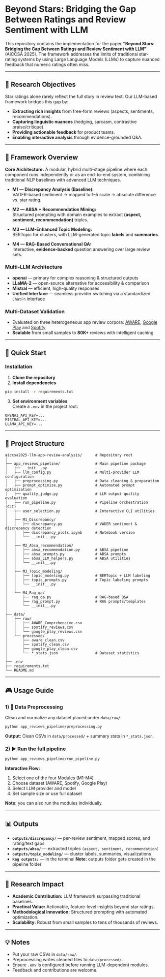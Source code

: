 # Beyond Stars: Bridging the Gap Between Ratings and Review Sentiment with LLM

This repository contains the implementation for the paper **“Beyond Stars: Bridging the Gap Between Ratings and Review Sentiment with LLM”** (AICCSA 2025). The framework addresses the limits of traditional star-rating systems by using Large Language Models (LLMs) to capture nuanced feedback that numeric ratings often miss.

---

## 🎯 Research Objectives

Star ratings alone rarely reflect the full story in review text. Our LLM-based framework bridges this gap by:

- **Extracting rich insights** from free-form reviews (aspects, sentiments, recommendations).
- **Capturing linguistic nuances** (hedging, sarcasm, contrastive praise/critique).
- **Providing actionable feedback** for product teams.
- **Enabling interactive analysis** through evidence-grounded Q&A.

---

## 🧩 Framework Overview

**Core Architecture.** A modular, hybrid multi-stage pipeline where each component runs independently or as an end-to-end system, combining traditional NLP baselines with advanced LLM techniques.

- **M1 — Discrepancy Analysis (Baseline):**  
  VADER-based sentiment → mapped to 1–5 scale → absolute difference vs. star rating.

- **M2 — ABSA + Recommendation Mining:**  
  Structured prompting with domain examples to extract **(aspect, sentiment, recommendation)** triples.

- **M3 — LLM-Enhanced Topic Modeling:**  
  BERTopic for clusters, with LLM-generated topic **labels** and **summaries**.

- **M4 — RAG-Based Conversational QA:**  
  Interactive, **evidence-backed** question answering over large review sets.

### Multi-LLM Architecture

- **openai** — primary for complex reasoning & structured outputs  
- **LLaMA-2** — open-source alternative for accessibility & comparison  
- **Mistral** — efficient, high-quality responses  
- **Unified Interface** — seamless provider switching via a standardized `ChatFn` interface

### Multi-Dataset Validation
- Evaluated on three heterogeneous app review corpora: [AWARE](https://zenodo.org/records/5528481), [Google Play](https://www.kaggle.com/datasets/prakharrathi25/google-play-store-reviews) and [Spotify](https://www.kaggle.com/datasets/ashishkumarak/spotify-reviews-playstore-daily-update)
- **Scalable** from small samples to **80K+** reviews with intelligent caching

---

## 🚀 Quick Start

### Installation

1) **Clone the repository**
2) **Install dependencies**
```bash
pip install -r requirements.txt
```
3) **Set environment variables**  
Create a `.env` in the project root:
```env
OPENAI_API_KEY=...
MISTRAL_API_KEY=...
LLAMA_API_KEY=...
```

---

## 📁 Project Structure

```
aiccsa2025-llm-app-review-analysis/      # Repository root
│
├── app_reviews_pipeline/                # Main pipeline package
│   ├── __init__.py
│   ├── llm_config.py                    # Multi-provider LLM configuration
│   ├── preprocessing.py                 # Data cleaning & preparation
│   ├── prompt_optimize.py               # Automated prompt optimization
│   ├── quality_judge.py                 # LLM output quality evaluation
│   ├── run_pipeline.py                  # Pipeline orchestration (CLI)
│   ├── user_selection.py                # Interactive CLI utilities
│   │
│   ├── M1_Discrepancy/
│   │   ├── discrepancy.py               # VADER sentiment & discrepancy detection
│   │   ├── discrepancy_plots.ipynb      # Notebook version
│   │   └── __init__.py
│   │
│   ├── M2_Absa_recommendation/
│   │   ├── absa_recommendation.py       # ABSA pipeline
│   │   ├── absa_prompts.py              # ABSA prompts
│   │   ├── absa_LLM_helpers.py          # ABSA utilities
│   │   └── __init__.py
│   │
│   ├── M3_Topic_modeling/
│   │   ├── topic_modeling.py            # BERTopic + LLM labeling
│   │   ├── topic_prompts.py             # Topic labeling prompts
│   │   └── __init__.py
│   │
│   └── M4_Rag_qa/
│       ├── rag_qa.py                    # RAG-based Q&A
│       ├── rag_prompt.py                # RAG prompts/templates
│       └── __init__.py
│
├── data/
│   ├── raw/
│   │   ├── AWARE_Comprehensive.csv
│   │   ├── spotify_reviews.csv
│   │   └── google_play_reviews.csv
│   └── processed/
│       ├── aware_clean.csv
│       ├── spotify_clean.csv
│       ├── google_play_clean.csv
│       └── *_stats.json                 # Dataset statistics
│
├── .env
├── requirements.txt
└── README.md
```

---

## 🎮 Usage Guide

### 1) 🧹 Data Preprocessing
Clean and normalize any dataset placed under `data/raw/`:
```bash
python app_reviews_pipeline/preprocessing.py
```
**Output:** Clean CSVs in `data/processed/` + summary stats in `*_stats.json`.

### 2) ▶️ Run the full pipeline
```bash
python app_reviews_pipeline/run_pipeline.py
```
**Interactive Flow:**
1. Select one of the four Modules (M1-M4)
2. Choose dataset (AWARE, Spotify, Google Play)  
3. Select LLM provider and model  
4. Set sample size or use full dataset
   
**Note:** you can also run the modules individually.

---

## 📊 Outputs

- **`outputs/discrepancy/`** — per-review sentiment, mapped scores, and rating/text gaps  
- **`outputs/absa/`** — extracted triples `(aspect, sentiment, recommendation)`  
- **`outputs/topic_modeling/`** — cluster labels, summaries, visualizations  
- **`Rag outputs:`** —  in the terminal
**Note:** outputs folder gets created in the pipeline folder 
---

## 🧪 Research Impact

- **Academic Contribution:** LLM framework surpassing traditional baselines.  
- **Practical Value:** Actionable, feature-level insights beyond star ratings.  
- **Methodological Innovation:** Structured prompting with automated optimization.  
- **Scalability:** Robust from small samples to tens of thousands of reviews.

---

## 💡 Notes

- Put your raw CSVs in `data/raw/`.  
- Preprocessing writes cleaned files to `data/processed/`.  
- Ensure `.env` is configured before running LLM-dependent modules.
- Feedback and contributions are welcome.
